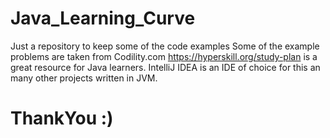# Java_Learning_Curve
Just a repository to keep some of the code examples
Some of the example problems are taken from Codility.com
https://hyperskill.org/study-plan is a great resource for Java learners.
IntelliJ IDEA is an IDE of choice for this an many other projects written in JVM.

# ThankYou :)
